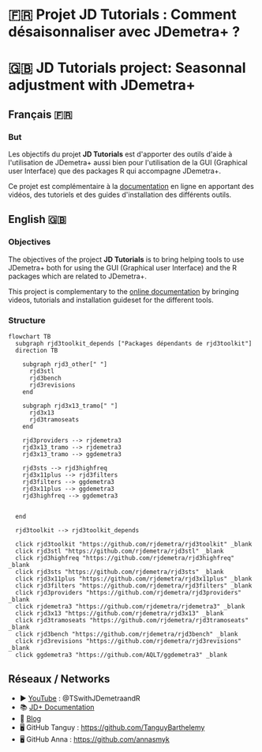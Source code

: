 # 🇫🇷 Projet JD Tutorials : Comment désaisonnaliser avec JDemetra+ ?
# 🇬🇧 JD Tutorials project: Seasonnal adjustment with JDemetra+

## Français 🇫🇷

### But

Les objectifs du projet **JD Tutorials** est d'apporter des outils d'aide à l'utilisation de JDemetra+ aussi bien pour l'utilisation de la GUI (Graphical user Interface) que des packages R qui accompagne JDemetra+.

Ce projet est complémentaire à la [documentation](https://jdemetra-new-documentation.netlify.app/) en ligne en apportant des vidéos, des tutoriels et des guides d'installation des différents outils.


## English 🇬🇧


### Objectives

The objectives of the project **JD Tutorials** is to bring helping tools to use JDemetra+ both for using the GUI (Graphical user Interface) and the R packages which are related to JDemetra+.

This project is complementary to the [online documentation](https://jdemetra-new-documentation.netlify.app/) by bringing videos, tutorials and installation guideset for the different tools.

### Structure

```mermaid
flowchart TB
  subgraph rjd3toolkit_depends ["Packages dépendants de rjd3toolkit"]
  direction TB
  
    subgraph rjd3_other[" "]
      rjd3stl
      rjd3bench
      rjd3revisions
    end

    subgraph rjd3x13_tramo[" "]
      rjd3x13
      rjd3tramoseats
    end

    rjd3providers --> rjdemetra3
    rjd3x13_tramo --> rjdemetra3
    rjd3x13_tramo --> ggdemetra3

    rjd3sts --> rjd3highfreq
    rjd3x11plus --> rjd3filters
    rjd3filters --> ggdemetra3
    rjd3x11plus --> ggdemetra3
    rjd3highfreq --> ggdemetra3


  end

  rjd3toolkit --> rjd3toolkit_depends

  click rjd3toolkit "https://github.com/rjdemetra/rjd3toolkit" _blank
  click rjd3stl "https://github.com/rjdemetra/rjd3stl" _blank
  click rjd3highfreq "https://github.com/rjdemetra/rjd3highfreq" _blank
  click rjd3sts "https://github.com/rjdemetra/rjd3sts" _blank
  click rjd3x11plus "https://github.com/rjdemetra/rjd3x11plus" _blank
  click rjd3filters "https://github.com/rjdemetra/rjd3filters" _blank
  click rjd3providers "https://github.com/rjdemetra/rjd3providers" _blank
  click rjdemetra3 "https://github.com/rjdemetra/rjdemetra3" _blank
  click rjd3x13 "https://github.com/rjdemetra/rjd3x13" _blank
  click rjd3tramoseats "https://github.com/rjdemetra/rjd3tramoseats" _blank
  click rjd3bench "https://github.com/rjdemetra/rjd3bench" _blank
  click rjd3revisions "https://github.com/rjdemetra/rjd3revisions" _blank
  click ggdemetra3 "https://github.com/AQLT/ggdemetra3" _blank
```


## Réseaux / Networks
- ▶️ [YouTube](https://www.youtube.com/@TSwithJDemetraandR) : @TSwithJDemetraandR
- 📚 [JD+ Documentation](https://jdemetra-new-documentation.netlify.app/)
- 📝 [Blog](https://jdemetra-universe-blog.netlify.app/)
- 🖥️ GitHub Tanguy : https://github.com/TanguyBarthelemy
- 🖥️ GitHub Anna : https://github.com/annasmyk
